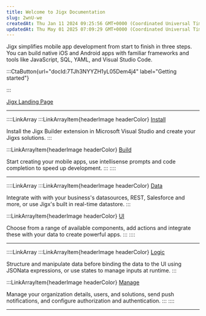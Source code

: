 ```yaml
---
title: Welcome to Jigx Documentation
slug: 2wnU-we
createdAt: Thu Jan 11 2024 09:25:56 GMT+0000 (Coordinated Universal Time)
updatedAt: Thu May 01 2025 07:09:29 GMT+0000 (Coordinated Universal Time)
---
```


&#x20;Jigx simplifies mobile app development from start to finish in three steps. You can build native iOS and Android apps with familiar frameworks and tools like JavaScript, SQL, YAML, and Visual Studio Code.&#x20;

:::CtaButton{url="docId:7TJh3NYYZH1yL05Dem4j4" label="Getting started"}

:::

[Jigx Landing Page](https://archbee-image-uploads.s3.amazonaws.com/x7vdIDH6-ScTprfmi2XXX/nuSx_84sbGbtJlBxRWI5G_landingpage-s.gif "Jigx Landing Page")
***



::::LinkArray
:::LinkArrayItem{headerImage headerColor}
&#x20;    [Install](<./Getting started/Install the Jigx Builder.md>)

Install the Jigx Builder extension in Microsoft Visual Studio and create your Jigxs solutions.&#x20;
:::

:::LinkArrayItem{headerImage headerColor}
&#x20;     [Build](<./Building Apps with Jigx/Jigx Builder _code editor_.md>)&#x20;

Start creating your mobile apps, use intellisense prompts and code completion to speed up development.
:::
::::

***

::::LinkArray
:::LinkArrayItem{headerImage headerColor}
&#x20;    [Data](<./Building Apps with Jigx/Data.md>)

Integrate with with your business's datasources, REST, Salesforce and more, or use Jigx's built in real-time datastore.
:::

:::LinkArrayItem{headerImage headerColor}
&#x20;     [UI](<./Building Apps with Jigx/UI.md>)

Choose from a range of available components, add actions and integrate these with your data to create powerful apps.&#x20;
:::
::::

***

::::LinkArray
:::LinkArrayItem{headerImage headerColor}
&#x20;    [Logic](<./Building Apps with Jigx/Logic.md>)

Structure and manipulate data before binding the data to the UI using JSONata expressions, or use states to manage inputs at runtime.&#x20;
:::

:::LinkArrayItem{headerImage headerColor}
&#x20;     [Manage](<./Administration/Management Overview.md>)

Manage your organization details, users, and solutions, send push notifications, and configure authorization and authentication.
:::
::::

***

